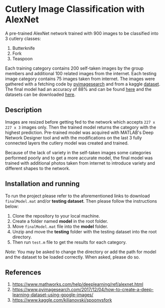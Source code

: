   
# Cutlery Image Classification with AlexNet 
A pre-trained AlexNet network trained with 900 images to be classified into 3 cutlery classes:

 1. Butterknife
 2. Fork
 3. Teaspoon

Each training category contains 200 self-taken images by the group members and additional 100 related images from the internet. Each testing image category contains 75 images taken from internet. The images were gathered with a fetching code by [pyimagesearch](https://www.pyimagesearch.com/2017/12/04/how-to-create-a-deep-learning-dataset-using-google-images/) and from a kaggle [dataset](https://www.kaggle.com/kilianovski/spoonvsfork). The final model had an accuracy of 88% and can be found [here](https://drive.google.com/file/d/1LYLrSv3yJFSbYWb2gox4oz-kC0YetCZP/view?usp=sharing) and the datasets can be downloaded [here](https://drive.google.com/drive/folders/1m52Vle2SlmfrA2MJGuiX4H2BWjYZ0EKu?usp=sharing).

## Description
Images are resized before getting fed to the network which accepts `227 x 227 x 3` images only. Then the trained model returns the category with the highest prediction. Pre-trained model was acquired with MATLAB's Deep Network Designer tool and with the modifications on the last 3 fully connected layers the cutlery model was created and trained. 

Because of the lack of variety in the self-taken images some categories performed poorly and to get a more accurate model, the final model was trained with additional photos taken from internet to introduce variety and different shapes to the network.
## Installation and running
To run the project please refer to the aforementioned links to download `finalModel.mat` and/or **testing dataset**. Then please follow the instructions below:

 1. Clone the repository to your local machine.
 2. Create a folder named **model** in the root folder.
 3. Move `finalModel.mat` file into the **model** folder.
 4. Unzip and move the **testing** folder with the testing dataset into the root directory.
 5. Then run `test.m` file to get the results for each category.

*Note:* You may be asked to change the directory or add the path for model and the dataset to be loaded correctly. When asked, please do so.

## References

 1. https://www.mathworks.com/help/deeplearning/ref/alexnet.html
 2. https://www.pyimagesearch.com/2017/12/04/how-to-create-a-deep-learning-dataset-using-google-images/
 3. https://www.kaggle.com/kilianovski/spoonvsfork
